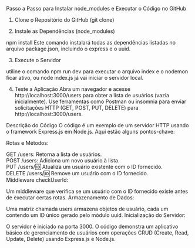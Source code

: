 Passo a Passo para Instalar node_modules e Executar o Código no GitHub

1. Clone o Repositório do GitHub (git clone)

2. Instale as Dependências (node_modules)

npm install
Este comando instalará todas as dependências listadas no arquivo package.json, incluindo o express e o uuid.

3. Execute o Servidor

utiline o comando npm run dev para executar o arquivo index e o nodemon ficar ativo, ou node index.js já vai iniciar o servidor local.

4. Teste a Aplicação
Abra um navegador e acesse http://localhost:3000/users para obter a lista de usuários (vazia inicialmente).
Use ferramentas como Postman ou insomnia para enviar solicitações HTTP (GET, POST, PUT, DELETE) para http://localhost:3000/users.


Descrição do Código
O código é um exemplo de um servidor HTTP usando o framework Express.js em Node.js. Aqui estão alguns pontos-chave:

Rotas e Métodos:

GET /users: Retorna a lista de usuários.<br>
POST /users: Adiciona um novo usuário à lista.<br>
PUT /users/:id: Atualiza um usuário existente com o ID fornecido.<br>
DELETE /users/:id: Remove um usuário com o ID fornecido.<br>
Middleware checkUserId:<br>


Um middleware que verifica se um usuário com o ID fornecido existe antes de executar certas rotas.
Armazenamento de Dados:

Uma matriz chamada users armazena objetos de usuário, cada um contendo um ID único gerado pelo módulo uuid.
Inicialização do Servidor:

O servidor é iniciado na porta 3000.
O código demonstra um aplicativo básico de gerenciamento de usuários com operações CRUD (Create, Read, Update, Delete) usando Express.js e Node.js.
